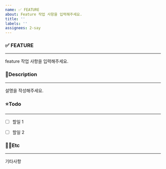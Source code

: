 ```yaml
---
name: ✅ FEATURE
about: Feature 작업 사항을 입력해주세요.
title: ''
labels: ''
assignees: 2-say
---
```




### ✅ FEATURE
----
feature 작업 사항을 입력해주세요. 





### 📝Description 
----
설명을 작성해주세요.






### ⭐️Todo
----
- [ ] 할일 1
- [ ] 할일 2






### 👐🏻Etc
----
기타사항
